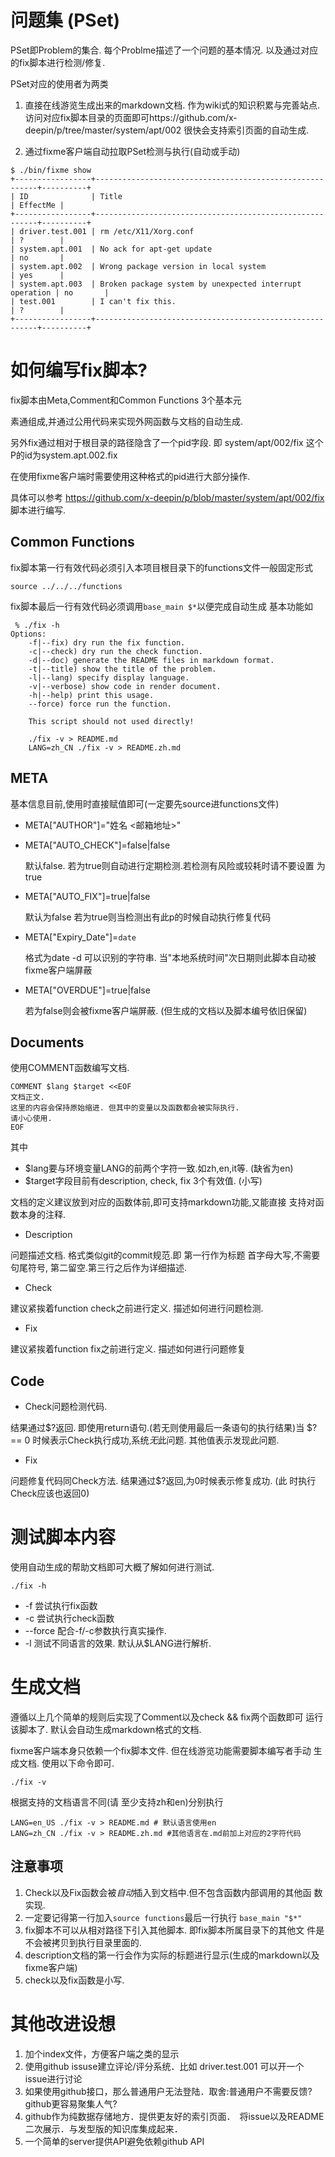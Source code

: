 # 问题集 (PSet)
PSet即Problem的集合. 每个Problme描述了一个问题的基本情况.
以及通过对应的fix脚本进行检测/修复.

PSet对应的使用者为两类

1. 直接在线游览生成出来的markdown文档. 作为wiki式的知识积累与完善站点.
   访问对应fix脚本目录的页面即可https://github.com/x-deepin/p/tree/master/system/apt/002
   很快会支持索引页面的自动生成.

2. 通过fixme客户端自动拉取PSet检测与执行(自动或手动)

```
$ ./bin/fixme show
+-----------------+---------------------------------------------------------+----------+
| ID              | Title                                                   | EffectMe |
+-----------------+---------------------------------------------------------+----------+
| driver.test.001 | rm /etc/X11/Xorg.conf                                   | ?        |
| system.apt.001  | No ack for apt-get update                               | no       |
| system.apt.002  | Wrong package version in local system                   | yes      |
| system.apt.003  | Broken package system by unexpected interrupt operation | no       |
| test.001        | I can't fix this.                                       | ?        |
+-----------------+---------------------------------------------------------+----------+
```

# 如何编写fix脚本?

fix脚本由Meta,Comment和Common Functions 3个基本元

素通组成,并通过公用代码来实现外网函数与文档的自动生成.

另外fix通过相对于根目录的路径隐含了一个pid字段.
即 system/apt/002/fix 这个P的id为system.apt.002.fix

在使用fixme客户端时需要使用这种格式的pid进行大部分操作.

具体可以参考 https://github.com/x-deepin/p/blob/master/system/apt/002/fix
脚本进行编写.

## Common Functions

fix脚本第一行有效代码必须引入本项目根目录下的functions文件一般固定形式

``` source ../../../functions ```

fix脚本最后一行有效代码必须调用```base_main $*```以便完成自动生成
基本功能如

```
 % ./fix -h
Options:
    -f|--fix) dry run the fix function.
    -c|--check) dry run the check function.
    -d|--doc) generate the README files in markdown format.
    -t|--title) show the title of the problem.
    -l|--lang) specify display language.
    -v|--verbose) show code in render document.
    -h|--help) print this usage.
    --force) force run the function.

    This script should not used directly!

    ./fix -v > README.md
    LANG=zh_CN ./fix -v > README.zh.md
```

## META

基本信息目前,使用时直接赋值即可(一定要先source进functions文件)

- META["AUTHOR"]="姓名 <邮箱地址>"

- META["AUTO_CHECK"]=false|false

  默认false. 若为true则自动进行定期检测.若检测有风险或较耗时请不要设置
  为true

- META["AUTO_FIX"]=true|false

  默认为false 若为true则当检测出有此p的时候自动执行修复代码

- META["Expiry_Date"]=`date`

  格式为date -d 可以识别的字符串. 当"本地系统时间"次日期则此脚本自动被
  fixme客户端屏蔽
- META["OVERDUE"]=true|false

  若为false则会被fixme客户端屏蔽. (但生成的文档以及脚本编号依旧保留)

## Documents

使用COMMENT函数编写文档.
```
COMMENT $lang $target <<EOF
文档正文.
这里的内容会保持原始缩进. 但其中的变量以及函数都会被实际执行.
请小心使用.
EOF
```
其中
 - $lang要与环境变量LANG的前两个字符一致.如zh,en,it等. (缺省为en)
 - $target字段目前有description, check, fix 3个有效值. (小写)

文档的定义建议放到对应的函数体前,即可支持markdown功能,又能直接
支持对函数本身的注释.


- Description

问题描述文档.
格式类似git的commit规范.即
第一行作为标题 首字母大写,不需要句尾符号,
第二留空.第三行之后作为详细描述.

- Check

建议紧挨着function check之前进行定义. 描述如何进行问题检测.

- Fix

建议紧挨着function fix之前进行定义. 描述如何进行问题修复

## Code

- Check问题检测代码.

结果通过$?返回. 即使用return语句.(若无则使用最后一条语句的执行结果)当
$? == 0 时候表示Check执行成功,系统*无*此问题. 其他值表示发现此问题.

- Fix

问题修复代码同Check方法. 结果通过$?返回,为0时候表示修复成功. (此
时执行Check应该也返回0)



# 测试脚本内容

使用自动生成的帮助文档即可大概了解如何进行测试.

```
./fix -h
```
- -f 尝试执行fix函数
- -c 尝试执行check函数
- --force 配合-f/-c参数执行真实操作.
- -l 测试不同语言的效果. 默认从$LANG进行解析.

# 生成文档

遵循以上几个简单的规则后实现了Comment以及check && fix两个函数即可
运行该脚本了. 默认会自动生成markdown格式的文档.

fixme客户端本身只依赖一个fix脚本文件. 但在线游览功能需要脚本编写者手动
生成文档. 使用以下命令即可.
```
./fix -v
```
根据支持的文档语言不同(请
至少支持zh和en)分别执行
```
LANG=en_US ./fix -v > README.md # 默认语言使用en
LANG=zh_CN ./fix -v > README.zh.md #其他语言在.md前加上对应的2字符代码
```

## 注意事项

1. Check以及Fix函数会被*自动*插入到文档中.但不包含函数内部调用的其他函
   数实现.
2. 一定要记得第一行加入```source functions```最后一行执行
   ```base_main "$*"```
3. fix脚本不可以从相对路径下引入其他脚本. 即fix脚本所属目录下的其他文
   件是不会被拷贝到执行目录里面的.
4. description文档的第一行会作为实际的标题进行显示(生成的markdown以及
   fixme客户端)
5. check以及fix函数是小写.


# 其他改进设想

1. 加个index文件，方便客户端之类的显示
2. 使用github issuse建立评论/评分系统．比如 driver.test.001 可以开一个
   issue进行讨论
3. 如果使用github接口，那么普通用户无法登陆．取舍:普通用户不需要反馈?
   github更容易聚集人气?
4. github作为纯数据存储地方．提供更友好的索引页面．　将issue以及README
   二次展示．与发型版的知识库集成起来．
5. 一个简单的server提供API避免依赖github API
